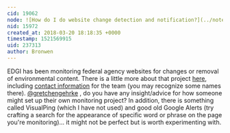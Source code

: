```yaml
---
cid: 19062
node: ![How do I do website change detection and notification?](../notes/cfastie/03-18-2018/how-do-i-do-website-change-detection-and-notification)
nid: 15972
created_at: 2018-03-20 18:18:35 +0000
timestamp: 1521569915
uid: 237313
author: Bronwen
---
```


EDGI has been monitoring federal agency websites for changes or removal of environmental content. There is a little more about that project [here](https://envirodatagov.org/website-monitoring/), including [contact information](https://envirodatagov.org/website-monitoring/monitoring-team/) for the team (you may recognize some names there). [@gretchengehrke](/profile/gretchengehrke) , do you have any insight/advice for how someone might set up their own monitoring project? In addition, there is something called VisualPing (which I have not used) and good old Google Alerts (try crafting a search for the appearance of specific word or phrase on the page you're monitoring)... it might not be perfect but is worth experimenting with. 